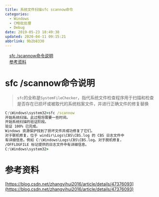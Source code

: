 ```yaml
---
title: 系统文件扫描sfc scannow命令
categories: 
  - Windows
  - CMD批处理
  - Debug
date: 2019-05-23 18:49:38
updated: 2020-04-11 09:15:21
abbrlink: 9b2b8330
---
```

<div id='my_toc'><a href="/blog/9b2b8330/#sfc/scannow命令说明" class="header_1">sfc /scannow命令说明</a>&nbsp;<br><a href="/blog/9b2b8330/#参考资料" class="header_1">参考资料</a>&nbsp;<br></div>
<style>.header_1{margin-left: 1em;}.header_2{margin-left: 2em;}.header_3{margin-left: 3em;}.header_4{margin-left: 4em;}.header_5{margin-left: 5em;}.header_6{margin-left: 6em;}</style>
<!--more-->
<script>if (navigator.platform.search('arm')==-1){document.getElementById('my_toc').style.display = 'none';}var e,p = document.getElementsByTagName('p');while (p.length>0) {e = p[0];e.parentElement.removeChild(e);}</script>

<!--end-->
# sfc /scannow命令说明 #
> `sfc`的全称是`SystemFileChecker`，指代系统文件检查程序用于扫描和检查是否存在已损坏或被取代的系统档案文件，并进行正确文件的修复替换
```cmd
C:\Windows\system32>sfc /scannow
开始系统扫描。此过程将需要一些时间。
开始系统扫描的验证阶段。
验证 100% 已完成。
Windows 资源保护找到了损坏文件并成功修复了它们。
对于联机修复，位于 windir\Logs\CBS\CBS.log 的 CBS 日志文件中
有详细信息。例如 C:\Windows\Logs\CBS\CBS.log。对于脱机修复，
/OFFLOGFILE 标记提供的日志文件中有详细信息。
C:\Windows\system32>
```
# 参考资料 #
[https://blog.csdn.net/zhangyihui2016/article/details/47376093](https://blog.csdn.net/zhangyihui2016/article/details/47376093)

